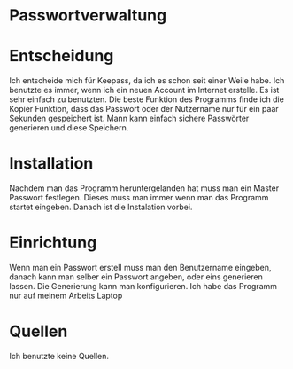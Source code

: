 # Passwortverwaltung

# Entscheidung
Ich entscheide mich für Keepass, da ich es schon seit einer Weile habe. Ich benutzte es immer, wenn ich ein neuen Account im Internet erstelle. Es ist sehr einfach zu benutzten. Die beste Funktion des Programms finde ich die Kopier Funktion, dass das Passwort oder der Nutzername nur für ein paar Sekunden gespeichert ist. Mann kann einfach sichere Passwörter generieren und diese Speichern. 

# Installation
Nachdem man das Programm heruntergelanden hat muss man ein Master Passwort festlegen. Dieses muss man immer wenn man das Programm startet eingeben. Danach ist die Instalation vorbei.

# Einrichtung
Wenn man ein Passwort erstell muss man den Benutzername eingeben, danach kann man selber ein Passwort angeben, oder eins generieren lassen. Die Generierung kann man konfigurieren. Ich habe das Programm nur auf meinem Arbeits Laptop

# Quellen
Ich benutzte keine Quellen.
